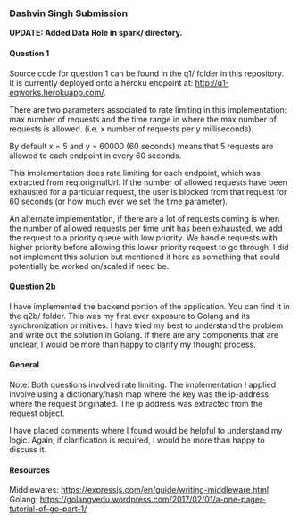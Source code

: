 ### Dashvin Singh Submission

**UPDATE: Added Data Role in spark/ directory.**

#### Question 1
Source code for question 1 can be found in the q1/ folder in this repository. It is currently deployed onto a heroku endpoint at: http://q1-eqworks.herokuapp.com/.

There are two parameters associated to rate limiting in this implementation: max number of requests and the time range in where the max number of requests is allowed. (i.e. x number of requests per y milliseconds).

By default x = 5 and y = 60000 (60 seconds) means that 5 requests are allowed to each endpoint in every 60 seconds.

This implementation does rate limiting for each endpoint, which was extracted from req.originalUrl. If the number of allowed requests have been exhausted for a particular request, the user is blocked from that request for 60 seconds (or how much ever we set the time parameter). 

An alternate implementation, if there are a lot of requests coming is when the number of allowed requests per time unit has been exhausted, we add the request to a priority queue with low priority. We handle requests with higher priority before allowing this lower priority request to go through. I did not implement this solution but mentioned it here as something that could potentially be worked on/scaled if need be.

#### Question 2b
I have implemented the backend portion of the application. You can find it in the q2b/ folder. This was my first ever exposure to Golang and its synchronization primitives. I have tried my best to understand the problem and write out the solution in Golang. If there are any components that are unclear, I would be more than happy to clarify my thought process.

#### General
Note: Both questions involved rate limiting. The implementation I applied involve using a dictionary/hash map where the key was the ip-address where the request originated. The ip address was extracted from the request object.

I have placed comments where I found would be helpful to understand my logic. Again, if clarification is required, I would be more than happy to discuss it. 

#### Resources
Middlewares: https://expressjs.com/en/guide/writing-middleware.html
Golang: https://golangvedu.wordpress.com/2017/02/01/a-one-pager-tutorial-of-go-part-1/
